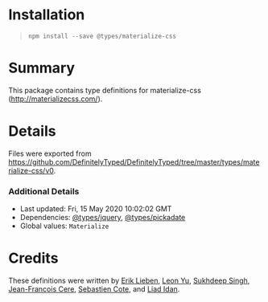 # Installation
> `npm install --save @types/materialize-css`

# Summary
This package contains type definitions for materialize-css (http://materializecss.com/).

# Details
Files were exported from https://github.com/DefinitelyTyped/DefinitelyTyped/tree/master/types/materialize-css/v0.

### Additional Details
 * Last updated: Fri, 15 May 2020 10:02:02 GMT
 * Dependencies: [@types/jquery](https://npmjs.com/package/@types/jquery), [@types/pickadate](https://npmjs.com/package/@types/pickadate)
 * Global values: `Materialize`

# Credits
These definitions were written by [ Erik Lieben](https://github.com/eriklieben), [Leon Yu](https://github.com/leonyu), [Sukhdeep Singh](https://github.com/SinghSukhdeep), [Jean-Francois Cere](https://github.com/jfcere), [Sebastien Cote](https://github.com/scote), and [Liad Idan](https://github.com/LiadIdan).
